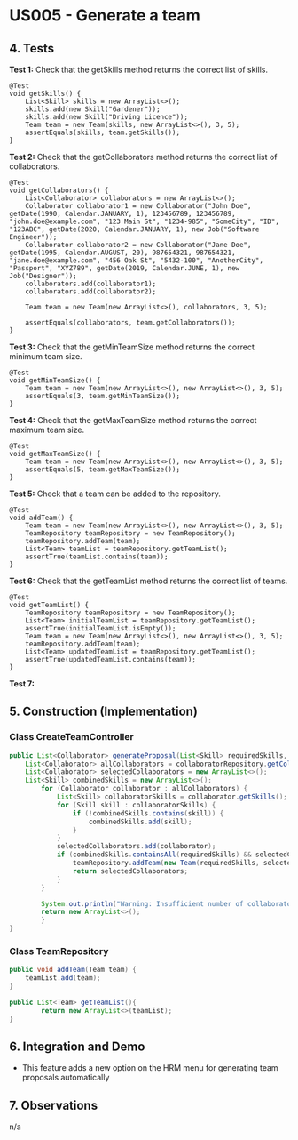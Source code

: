 # US005 - Generate a team 

## 4. Tests 

**Test 1:** Check that the getSkills method returns the correct list of skills.

    @Test
    void getSkills() {
        List<Skill> skills = new ArrayList<>();
        skills.add(new Skill("Gardener"));
        skills.add(new Skill("Driving Licence"));
        Team team = new Team(skills, new ArrayList<>(), 3, 5);
        assertEquals(skills, team.getSkills());
    }
	

**Test 2:** Check that the getCollaborators method returns the correct list of collaborators.

	@Test
    void getCollaborators() {
        List<Collaborator> collaborators = new ArrayList<>();
        Collaborator collaborator1 = new Collaborator("John Doe", getDate(1990, Calendar.JANUARY, 1), 123456789, 123456789, "john.doe@example.com", "123 Main St", "1234-985", "SomeCity", "ID", "123ABC", getDate(2020, Calendar.JANUARY, 1), new Job("Software Engineer"));
        Collaborator collaborator2 = new Collaborator("Jane Doe", getDate(1995, Calendar.AUGUST, 20), 987654321, 987654321, "jane.doe@example.com", "456 Oak St", "5432-100", "AnotherCity", "Passport", "XYZ789", getDate(2019, Calendar.JUNE, 1), new Job("Designer"));
        collaborators.add(collaborator1);
        collaborators.add(collaborator2);

        Team team = new Team(new ArrayList<>(), collaborators, 3, 5);

        assertEquals(collaborators, team.getCollaborators());
    }

**Test 3:** Check that the getMinTeamSize method returns the correct minimum team size.
    
    @Test
    void getMinTeamSize() {
        Team team = new Team(new ArrayList<>(), new ArrayList<>(), 3, 5);
        assertEquals(3, team.getMinTeamSize());
    }

**Test 4:** Check that the getMaxTeamSize method returns the correct maximum team size.
    
    @Test
    void getMaxTeamSize() {
        Team team = new Team(new ArrayList<>(), new ArrayList<>(), 3, 5);
        assertEquals(5, team.getMaxTeamSize());
    }

**Test 5:** Check that a team can be added to the repository.
    
    @Test
    void addTeam() {
        Team team = new Team(new ArrayList<>(), new ArrayList<>(), 3, 5);
        TeamRepository teamRepository = new TeamRepository();
        teamRepository.addTeam(team);
        List<Team> teamList = teamRepository.getTeamList();
        assertTrue(teamList.contains(team));
    }

**Test 6:** Check that the getTeamList method returns the correct list of teams.

    @Test
    void getTeamList() {
        TeamRepository teamRepository = new TeamRepository();
        List<Team> initialTeamList = teamRepository.getTeamList();
        assertTrue(initialTeamList.isEmpty());
        Team team = new Team(new ArrayList<>(), new ArrayList<>(), 3, 5);
        teamRepository.addTeam(team);
        List<Team> updatedTeamList = teamRepository.getTeamList();
        assertTrue(updatedTeamList.contains(team));
    }

**Test 7:**


## 5. Construction (Implementation)

### Class CreateTeamController 

```java
public List<Collaborator> generateProposal(List<Skill> requiredSkills, int minTeamSize, int maxTeamSize) {
    List<Collaborator> allCollaborators = collaboratorRepository.getCollaboratorList();
    List<Collaborator> selectedCollaborators = new ArrayList<>();
    List<Skill> combinedSkills = new ArrayList<>();
        for (Collaborator collaborator : allCollaborators) {
            List<Skill> collaboratorSkills = collaborator.getSkills();
            for (Skill skill : collaboratorSkills) {
                if (!combinedSkills.contains(skill)) {
                    combinedSkills.add(skill);
                }
            }
            selectedCollaborators.add(collaborator);
            if (combinedSkills.containsAll(requiredSkills) && selectedCollaborators.size() >= minTeamSize) {
                teamRepository.addTeam(new Team(requiredSkills, selectedCollaborators, minTeamSize, maxTeamSize));
                return selectedCollaborators;
            }
        }

        System.out.println("Warning: Insufficient number of collaborators meeting the required skills.");
        return new ArrayList<>();
        }
}
```

### Class TeamRepository

```java
public void addTeam(Team team) {
    teamList.add(team);
}

public List<Team> getTeamList(){
        return new ArrayList<>(teamList);
}

```


## 6. Integration and Demo 

* This feature adds a new option on the HRM menu for generating team proposals automatically

## 7. Observations

n/a